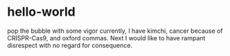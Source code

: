 # hello-world
pop the bubble with some vigor
currently, I have kimchi, cancer because of CRISPR-Cas9, and oxford commas. 
Next I would like to have rampant disrespect with no regard for consequence.
